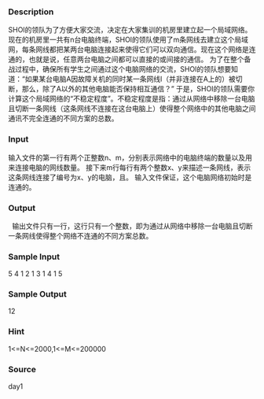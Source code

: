 
### Description
SHOI的领队为了方便大家交流，决定在大家集训的机房里建立起一个局域网络。现在的机房里一共有n台电脑终端，SHOI的领队使用了m条网线去建立这个局域网，每条网线都把某两台电脑连接起来使得它们可以双向通信。现在这个网络是连通的，也就是说，任意两台电脑之间都可以直接的或间接的通信。
为了在整个备战过程中，确保所有学生之间通过这个电脑网络的交流，SHOI的领队想要知道：“如果某台电脑A因故障关机的同时某一条网线l（并非连接在A上的）被切断，那么，除了A以外的其他电脑能否保持相互通信？”
于是，SHOI的领队需要你计算这个局域网络的“不稳定程度”。不稳定程度是指：通过从网络中移除一台电脑且切断一条网线（这条网线不连接在这台电脑上）使得整个网络中的其他电脑之间通讯不完全连通的不同方案的总数。
### Input
输入文件的第一行有两个正整数n、m，分别表示网络中的电脑终端的数量以及用来连接电脑的网线数量。
接下来m行每行有两个整数x、y来描述一条网线，表示这条网线连接了编号为x、y的电脑，且。
输入文件保证，这个电脑网络初始时是连通的。
### Output
 
输出文件只有一行，这行只有一个整数，即为通过从网络中移除一台电脑且切断一条网线使得整个网络不连通的不同方案总数。
### Sample Input
5 4
1 2
1 3
1 4
1 5

### Sample Output
12
### Hint
1<=N<=2000,1<=M<=200000
### Source
day1